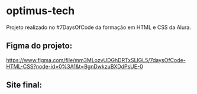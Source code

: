 # optimus-tech
Projeto realizado no #7DaysOfCode da formação em HTML e CSS da Alura.

## Figma do projeto:
https://www.figma.com/file/mm3MLozvUDGhDRTxSLlGL5/7daysOfCode-HTML-CSS?node-id=0%3A1&t=BgnDwkzuBXDdPsUE-0 

## Site final: 
